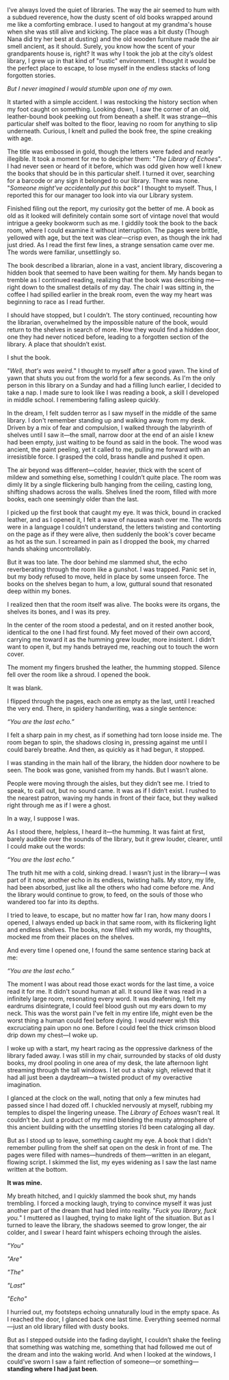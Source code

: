 I’ve always loved the quiet of libraries. The way the air seemed to hum with a subdued reverence, how the dusty scent of old books wrapped around me like a comforting embrace. I used to hangout at my grandma's house when she was still alive and kicking. The place was a bit dusty (Though Nana did try her best at dusting) and the old wooden furniture made the air smell ancient, as it should. Surely, you know how the scent of your grandparents house is, right? It was why I took the job at the city’s oldest library, I grew up in that kind of "rustic" environment. I thought it would be the perfect place to escape, to lose myself in the endless stacks of long forgotten stories.

*But I never imagined I would stumble upon one of my own.*

It started with a simple accident. I was restocking the history section when my foot caught on something. Looking down, I saw the corner of an old, leather-bound book peeking out from beneath a shelf. It was strange—this particular shelf was bolted to the floor, leaving no room for anything to slip underneath. Curious, I knelt and pulled the book free, the spine creaking with age.

The title was embossed in gold, though the letters were faded and nearly illegible. It took a moment for me to decipher them: "*The Library of Echoes*". I had never seen or heard of it before, which was odd given how well I knew the books that should be in this particular shelf. I turned it over, searching for a barcode or any sign it belonged to our library. There was none. "*Someone might've accidentally put this back*" I thought to myself. Thus, I reported this for our manager too look into via our Library system.

Finished filing out the report, my curiosity got the better of me. A book as old as it looked will definitely contain some sort of vintage novel that would intrigue a geeky bookworm such as me. I giddily took the book to the back room, where I could examine it without interruption. The pages were brittle, yellowed with age, but the text was clear—crisp even, as though the ink had just dried. As I read the first few lines, a strange sensation came over me. The words were familiar, unsettlingly so.

The book described a librarian, alone in a vast, ancient library, discovering a hidden book that seemed to have been waiting for them. My hands began to tremble as I continued reading, realizing that the book was describing me—right down to the smallest details of my day. The chair I was sitting in, the coffee I had spilled earlier in the break room, even the way my heart was beginning to race as I read further.

I should have stopped, but I couldn’t. The story continued, recounting how the librarian, overwhelmed by the impossible nature of the book, would return to the shelves in search of more. How they would find a hidden door, one they had never noticed before, leading to a forgotten section of the library. A place that shouldn’t exist.

I shut the book.

"*Well, that's was weird.*" I thought to myself after a good yawn. The kind of yawn that shuts you out from the world for a few seconds. As I'm the only person in this library on a Sunday and had a filling lunch earlier, I decided to take a nap. I made sure to look like I was reading a book, a skill I developed in middle school. I remembering falling asleep quickly.

In the dream, I felt sudden terror as I saw myself in the middle of the same library. I don't remember standing up and walking away from my desk. Driven by a mix of fear and compulsion, I walked through the labyrinth of shelves until I saw it—the small, narrow door at the end of an aisle I knew had been empty, just waiting to be found as said in the book. The wood was ancient, the paint peeling, yet it called to me, pulling me forward with an irresistible force. I grasped the cold, brass handle and pushed it open.

The air beyond was different—colder, heavier, thick with the scent of mildew and something else, something I couldn’t quite place. The room was dimly lit by a single flickering bulb hanging from the ceiling, casting long, shifting shadows across the walls. Shelves lined the room, filled with more books, each one seemingly older than the last.

I picked up the first book that caught my eye. It was thick, bound in cracked leather, and as I opened it, I felt a wave of nausea wash over me. The words were in a language I couldn’t understand, the letters twisting and contorting on the page as if they were alive, then suddenly the book's cover became as hot as the sun. I screamed in pain as I dropped the book, my charred hands shaking uncontrollably.

But it was too late. The door behind me slammed shut, the echo reverberating through the room like a gunshot. I was trapped. Panic set in, but my body refused to move, held in place by some unseen force. The books on the shelves began to hum, a low, guttural sound that resonated deep within my bones.

I realized then that the room itself was alive. The books were its organs, the shelves its bones, and I was its prey.

In the center of the room stood a pedestal, and on it rested another book, identical to the one I had first found. My feet moved of their own accord, carrying me toward it as the humming grew louder, more insistent. I didn’t want to open it, but my hands betrayed me, reaching out to touch the worn cover.

The moment my fingers brushed the leather, the humming stopped. Silence fell over the room like a shroud. I opened the book.

It was blank.

I flipped through the pages, each one as empty as the last, until I reached the very end. There, in spidery handwriting, was a single sentence:

*“You are the last echo.”*

I felt a sharp pain in my chest, as if something had torn loose inside me. The room began to spin, the shadows closing in, pressing against me until I could barely breathe. And then, as quickly as it had begun, it stopped.

I was standing in the main hall of the library, the hidden door nowhere to be seen. The book was gone, vanished from my hands. But I wasn’t alone.

People were moving through the aisles, but they didn’t see me. I tried to speak, to call out, but no sound came. It was as if I didn’t exist. I rushed to the nearest patron, waving my hands in front of their face, but they walked right through me as if I were a ghost.

In a way, I suppose I was. 

As I stood there, helpless, I heard it—the humming. It was faint at first, barely audible over the sounds of the library, but it grew louder, clearer, until I could make out the words:

*“You are the last echo.”*

The truth hit me with a cold, sinking dread. I wasn’t just in the library—I was part of it now, another echo in its endless, twisting halls. My story, my life, had been absorbed, just like all the others who had come before me. And the library would continue to grow, to feed, on the souls of those who wandered too far into its depths.

I tried to leave, to escape, but no matter how far I ran, how many doors I opened, I always ended up back in that same room, with its flickering light and endless shelves. The books, now filled with my words, my thoughts, mocked me from their places on the shelves.

And every time I opened one, I found the same sentence staring back at me:

*“You are the last echo.”*

The moment I was about read those exact words for the last time, a voice read it for me. It didn't sound human at all. It sound like it was read in a infinitely large room, resonating every word. It was deafening, I felt my eardrums disintegrate, I could feel blood gush out my ears down to my neck. This was the worst pain I've felt in my entire life, might even be the worst thing a human could feel before dying. I would never wish this excruciating pain upon no one. Before I could feel the thick crimson blood drip down my chest—I woke up.

I woke up with a start, my heart racing as the oppressive darkness of the library faded away. I was still in my chair, surrounded by stacks of old dusty books, my drool pooling in one area of my desk, the late afternoon light streaming through the tall windows. I let out a shaky sigh, relieved that it had all just been a daydream—a twisted product of my overactive imagination.

I glanced at the clock on the wall, noting that only a few minutes had passed since I had dozed off. I chuckled nervously at myself, rubbing my temples to dispel the lingering unease. The *Library of Echoes* wasn’t real. It couldn’t be. Just a product of my mind blending the musty atmosphere of this ancient building with the unsettling stories I’d been cataloging all day.

But as I stood up to leave, something caught my eye. A book that I didn’t remember pulling from the shelf sat open on the desk in front of me. The pages were filled with names—hundreds of them—written in an elegant, flowing script. I skimmed the list, my eyes widening as I saw the last name written at the bottom.

**It was mine.**

My breath hitched, and I quickly slammed the book shut, my hands trembling. I forced a mocking laugh, trying to convince myself it was just another part of the dream that had bled into reality. "*Fuck you library, fuck you.*" I muttered as I laughed, trying to make light of the situation. But as I turned to leave the library, the shadows seemed to grow longer, the air colder, and I swear I heard faint whispers echoing through the aisles.

*"You"*

*"Are"*

*"The"*

*"Last"*

*"Echo"*

I hurried out, my footsteps echoing unnaturally loud in the empty space. As I reached the door, I glanced back one last time. Everything seemed normal—just an old library filled with dusty books.

But as I stepped outside into the fading daylight, I couldn’t shake the feeling that something was watching me, something that had followed me out of the dream and into the waking world. And when I looked at the windows, I could’ve sworn I saw a faint reflection of someone—or something—**standing where I had just been**.